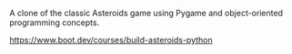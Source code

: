 A clone of the classic Asteroids game using Pygame and object-oriented programming concepts.

https://www.boot.dev/courses/build-asteroids-python